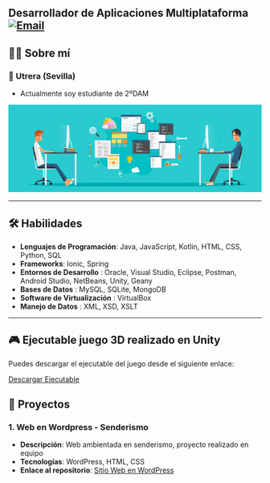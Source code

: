 ## Desarrollador de Aplicaciones Multiplataforma [![Email](https://img.shields.io/badge/Email-email?style=flat&logo=gmail)](mailto:andresterueltorres@gmail.com)

## 🧑‍💻 **Sobre mí**
### 📍 Utrera (Sevilla)

- Actualmente soy estudiante de 2ºDAM


<p align="center">
  <img src="https://github.com/Andresteruel/Andresteruel/blob/main/bannerprogramacion.jpg" alt="Developer Workspace">
</p>

---

## 🛠 **Habilidades**
- **Lenguajes de Programación**: Java, JavaScript, Kotlin, HTML, CSS, Python, SQL
- **Frameworks**: Ionic, Spring
- **Entornos de Desarrollo** : Oracle, Visual Studio, Eclipse, Postman, Android Studio, NetBeans, Unity, Geany
- **Bases de Datos** : MySQL, SQLite, MongoDB
- **Software de Virtualización** : VirtualBox
- **Manejo de Datos** : XML, XSD, XSLT

---

## 🎮 Ejecutable juego 3D realizado en Unity

Puedes descargar el ejecutable del juego desde el siguiente enlace:

[Descargar Ejecutable](https://drive.google.com/file/d/1RM063yAM2g7qet7Bbxn4w0H6HUlFzedX/view?usp=drive_link)

## 🚀 Proyectos

### 1. **Web en Wordpress - Senderismo**
   - **Descripción**: Web ambientada en senderismo, proyecto realizado en equipo
   - **Tecnologías**: WordPress, HTML, CSS
   - **Enlace al repositorio**: [Sitio Web en WordPress](https://github.com/Andresteruel/wordpress-blog)
